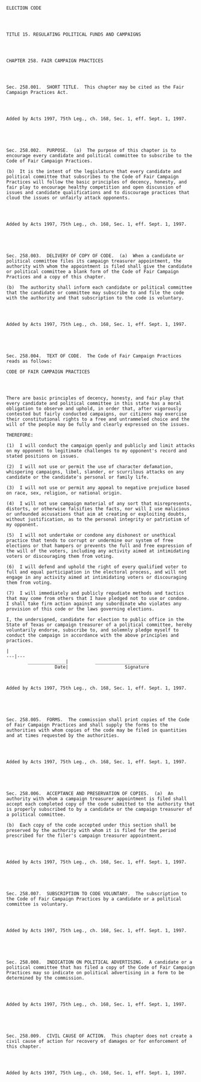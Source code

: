 ﻿
    
    
    	
    					
    
    
    ELECTION CODE
    
      
    
    
    TITLE 15. REGULATING POLITICAL FUNDS AND CAMPAIGNS
    
      
    
    
    CHAPTER 258. FAIR CAMPAIGN PRACTICES
    
      
    
    
    Sec. 258.001.  SHORT TITLE.  This chapter may be cited as the Fair Campaign Practices Act.
    
    
    
    
    Added by Acts 1997, 75th Leg., ch. 168, Sec. 1, eff. Sept. 1, 1997.
    
    
    
    
    
    Sec. 258.002.  PURPOSE.  (a)  The purpose of this chapter is to encourage every candidate and political committee to subscribe to the Code of Fair Campaign Practices.
    
    (b)  It is the intent of the legislature that every candidate and political committee that subscribes to the Code of Fair Campaign Practices will follow the basic principles of decency, honesty, and fair play to encourage healthy competition and open discussion of issues and candidate qualifications and to discourage practices that cloud the issues or unfairly attack opponents.
    
    
    
    
    Added by Acts 1997, 75th Leg., ch. 168, Sec. 1, eff. Sept. 1, 1997.
    
    
    
    
    
    Sec. 258.003.  DELIVERY OF COPY OF CODE.  (a)  When a candidate or political committee files its campaign treasurer appointment, the authority with whom the appointment is filed shall give the candidate or political committee a blank form of the Code of Fair Campaign Practices and a copy of this chapter.
    
    (b)  The authority shall inform each candidate or political committee that the candidate or committee may subscribe to and file the code with the authority and that subscription to the code is voluntary.
    
    
    
    
    Added by Acts 1997, 75th Leg., ch. 168, Sec. 1, eff. Sept. 1, 1997.
    
    
    
    
    
    Sec. 258.004.  TEXT OF CODE.  The Code of Fair Campaign Practices reads as follows:
    
    CODE OF FAIR CAMPAIGN PRACTICES
    
      
    
    
    There are basic principles of decency, honesty, and fair play that every candidate and political committee in this state has a moral obligation to observe and uphold, in order that, after vigorously contested but fairly conducted campaigns, our citizens may exercise their constitutional rights to a free and untrammeled choice and the will of the people may be fully and clearly expressed on the issues.
    
    THEREFORE:
    
    (1)  I will conduct the campaign openly and publicly and limit attacks on my opponent to legitimate challenges to my opponent's record and stated positions on issues.
    
    (2)  I will not use or permit the use of character defamation, whispering campaigns, libel, slander, or scurrilous attacks on any candidate or the candidate's personal or family life.
    
    (3)  I will not use or permit any appeal to negative prejudice based on race, sex, religion, or national origin.
    
    (4)  I will not use campaign material of any sort that misrepresents, distorts, or otherwise falsifies the facts, nor will I use malicious or unfounded accusations that aim at creating or exploiting doubts, without justification, as to the personal integrity or patriotism of my opponent.
    
    (5)  I will not undertake or condone any dishonest or unethical practice that tends to corrupt or undermine our system of free elections or that hampers or prevents the full and free expression of the will of the voters, including any activity aimed at intimidating voters or discouraging them from voting.
    
    (6)  I will defend and uphold the right of every qualified voter to full and equal participation in the electoral process, and will not engage in any activity aimed at intimidating voters or discouraging them from voting.
    
    (7)  I will immediately and publicly repudiate methods and tactics that may come from others that I have pledged not to use or condone.  I shall take firm action against any subordinate who violates any provision of this code or the laws governing elections.
    
    I, the undersigned, candidate for election to public office in the State of Texas or campaign treasurer of a political committee, hereby voluntarily endorse, subscribe to, and solemnly pledge myself to conduct the campaign in accordance with the above principles and practices.
    
    |   
    ---|---  
            ______________|          ____________________  
                      Date|                     Signature  
    
    
    
    Added by Acts 1997, 75th Leg., ch. 168, Sec. 1, eff. Sept. 1, 1997.
    
    
    
    
    
    Sec. 258.005.  FORMS.  The commission shall print copies of the Code of Fair Campaign Practices and shall supply the forms to the authorities with whom copies of the code may be filed in quantities and at times requested by the authorities.
    
    
    
    
    Added by Acts 1997, 75th Leg., ch. 168, Sec. 1, eff. Sept. 1, 1997.
    
    
    
    
    
    Sec. 258.006.  ACCEPTANCE AND PRESERVATION OF COPIES.  (a)  An authority with whom a campaign treasurer appointment is filed shall accept each completed copy of the code submitted to the authority that is properly subscribed to by a candidate or the campaign treasurer of a political committee.
    
    (b)  Each copy of the code accepted under this section shall be preserved by the authority with whom it is filed for the period prescribed for the filer's campaign treasurer appointment.
    
    
    
    
    Added by Acts 1997, 75th Leg., ch. 168, Sec. 1, eff. Sept. 1, 1997.
    
    
    
    
    
    Sec. 258.007.  SUBSCRIPTION TO CODE VOLUNTARY.  The subscription to the Code of Fair Campaign Practices by a candidate or a political committee is voluntary.
    
    
    
    
    Added by Acts 1997, 75th Leg., ch. 168, Sec. 1, eff. Sept. 1, 1997.
    
    
    
    
    
    Sec. 258.008.  INDICATION ON POLITICAL ADVERTISING.  A candidate or a political committee that has filed a copy of the Code of Fair Campaign Practices may so indicate on political advertising in a form to be determined by the commission.
    
    
    
    
    Added by Acts 1997, 75th Leg., ch. 168, Sec. 1, eff. Sept. 1, 1997.
    
    
    
    
    
    Sec. 258.009.  CIVIL CAUSE OF ACTION.  This chapter does not create a civil cause of action for recovery of damages or for enforcement of this chapter.
    
    
    
    
    Added by Acts 1997, 75th Leg., ch. 168, Sec. 1, eff. Sept. 1, 1997.
    
    
    
    
    				
